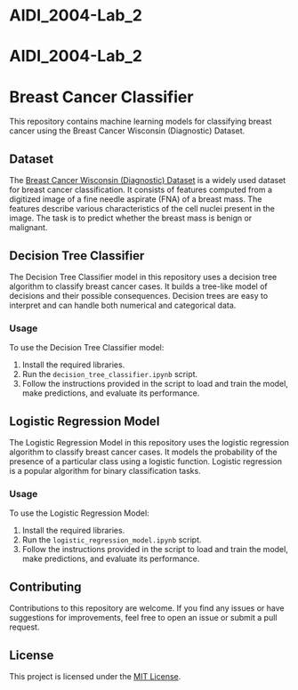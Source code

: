 # AIDI_2004-Lab_2
# AIDI_2004-Lab_2
# Breast Cancer Classifier

This repository contains machine learning models for classifying breast cancer using the Breast Cancer Wisconsin (Diagnostic) Dataset.

## Dataset

The [Breast Cancer Wisconsin (Diagnostic) Dataset](https://archive.ics.uci.edu/ml/datasets/breast+cancer+wisconsin+(diagnostic)) is a widely used dataset for breast cancer classification. It consists of features computed from a digitized image of a fine needle aspirate (FNA) of a breast mass. The features describe various characteristics of the cell nuclei present in the image. The task is to predict whether the breast mass is benign or malignant.

## Decision Tree Classifier

The Decision Tree Classifier model in this repository uses a decision tree algorithm to classify breast cancer cases. It builds a tree-like model of decisions and their possible consequences. Decision trees are easy to interpret and can handle both numerical and categorical data.

### Usage

To use the Decision Tree Classifier model:

1. Install the required libraries.
2. Run the `decision_tree_classifier.ipynb` script.
3. Follow the instructions provided in the script to load and train the model, make predictions, and evaluate its performance.

## Logistic Regression Model

The Logistic Regression Model in this repository uses the logistic regression algorithm to classify breast cancer cases. It models the probability of the presence of a particular class using a logistic function. Logistic regression is a popular algorithm for binary classification tasks.

### Usage

To use the Logistic Regression Model:

1. Install the required libraries.
2. Run the `logistic_regression_model.ipynb` script.
3. Follow the instructions provided in the script to load and train the model, make predictions, and evaluate its performance.

## Contributing

Contributions to this repository are welcome. If you find any issues or have suggestions for improvements, feel free to open an issue or submit a pull request.

## License

This project is licensed under the [MIT License](LICENSE).
